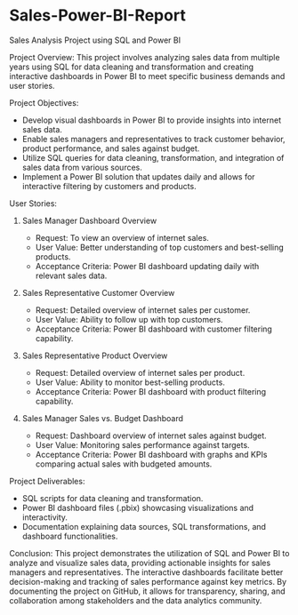 # Sales-Power-BI-Report

Sales Analysis Project using SQL and Power BI

Project Overview:
This project involves analyzing sales data from multiple years using SQL for data cleaning and transformation and creating interactive dashboards in Power BI to meet specific business demands and user stories.

Project Objectives:
- Develop visual dashboards in Power BI to provide insights into internet sales data.
- Enable sales managers and representatives to track customer behavior, product performance, and sales against budget.
- Utilize SQL queries for data cleaning, transformation, and integration of sales data from various sources.
- Implement a Power BI solution that updates daily and allows for interactive filtering by customers and products.

User Stories:
1. Sales Manager Dashboard Overview
   - Request: To view an overview of internet sales.
   - User Value: Better understanding of top customers and best-selling products.
   - Acceptance Criteria: Power BI dashboard updating daily with relevant sales data.

2. Sales Representative Customer Overview
   - Request: Detailed overview of internet sales per customer.
   - User Value: Ability to follow up with top customers.
   - Acceptance Criteria: Power BI dashboard with customer filtering capability.

3. Sales Representative Product Overview
   - Request: Detailed overview of internet sales per product.
   - User Value: Ability to monitor best-selling products.
   - Acceptance Criteria: Power BI dashboard with product filtering capability.

4. Sales Manager Sales vs. Budget Dashboard
   - Request: Dashboard overview of internet sales against budget.
   - User Value: Monitoring sales performance against targets.
   - Acceptance Criteria: Power BI dashboard with graphs and KPIs comparing actual sales with budgeted amounts.

Project Deliverables:
- SQL scripts for data cleaning and transformation.
- Power BI dashboard files (.pbix) showcasing visualizations and interactivity.
- Documentation explaining data sources, SQL transformations, and dashboard functionalities.

Conclusion:
This project demonstrates the utilization of SQL and Power BI to analyze and visualize sales data, providing actionable insights for sales managers and representatives. The interactive dashboards facilitate better decision-making and tracking of sales performance against key metrics. By documenting the project on GitHub, it allows for transparency, sharing, and collaboration among stakeholders and the data analytics community.
